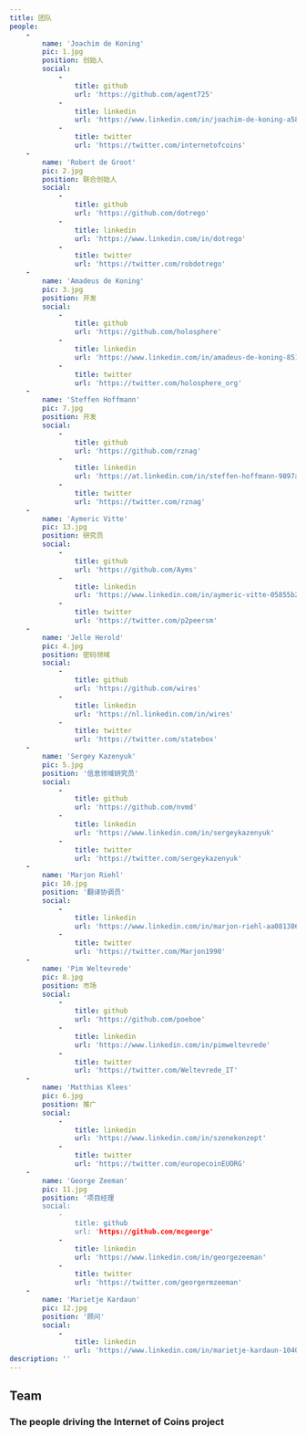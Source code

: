 ```yaml
---
title: 团队
people:
    -
        name: 'Joachim de Koning'
        pic: 1.jpg
        position: 创始人
        social:
            -
                title: github
                url: 'https://github.com/agent725'
            -
                title: linkedin
                url: 'https://www.linkedin.com/in/joachim-de-koning-a5874b25'
            -
                title: twitter
                url: 'https://twitter.com/internetofcoins'
    -
        name: 'Robert de Groot'
        pic: 2.jpg
        position: 联合创始人
        social:
            -
                title: github
                url: 'https://github.com/dotrego'
            -
                title: linkedin
                url: 'https://www.linkedin.com/in/dotrego'
            -
                title: twitter
                url: 'https://twitter.com/robdotrego'
    -
        name: 'Amadeus de Koning'
        pic: 3.jpg
        position: 开发
        social:
            -
                title: github
                url: 'https://github.com/holosphere'
            -
                title: linkedin
                url: 'https://www.linkedin.com/in/amadeus-de-koning-8514a212'
            -
                title: twitter
                url: 'https://twitter.com/holosphere_org'
    -
        name: 'Steffen Hoffmann'
        pic: 7.jpg
        position: 开发
        social:
            -
                title: github
                url: 'https://github.com/rznag'
            -
                title: linkedin
                url: 'https://at.linkedin.com/in/steffen-hoffmann-9897aba6'
            -
                title: twitter
                url: 'https://twitter.com/rznag'
    -
        name: 'Aymeric Vitte'
        pic: 13.jpg
        position: 研究员
        social:
            -
                title: github
                url: 'https://github.com/Ayms'
            -
                title: linkedin
                url: 'https://www.linkedin.com/in/aymeric-vitte-05855b26'
            -
                title: twitter
                url: 'https://twitter.com/p2peersm'
    -
        name: 'Jelle Herold'
        pic: 4.jpg
        position: 密码领域
        social:
            -
                title: github
                url: 'https://github.com/wires'
            -
                title: linkedin
                url: 'https://nl.linkedin.com/in/wires'
            -
                title: twitter
                url: 'https://twitter.com/statebox'
    -
        name: 'Sergey Kazenyuk'
        pic: 5.jpg
        position: '信息领域研究员'
        social:
            -
                title: github
                url: 'https://github.com/nvmd'
            -
                title: linkedin
                url: 'https://www.linkedin.com/in/sergeykazenyuk'
            -
                title: twitter
                url: 'https://twitter.com/sergeykazenyuk'
    -
        name: 'Marjon Riehl'
        pic: 10.jpg
        position: '翻译协调员'
        social:
            -
                title: linkedin
                url: 'https://www.linkedin.com/in/marjon-riehl-aa081386/'
            -
                title: twitter
                url: 'https://twitter.com/Marjon1990'
    -
        name: 'Pim Weltevrede'
        pic: 8.jpg
        position: 市场
        social:
            -
                title: github
                url: 'https://github.com/poeboe'
            -
                title: linkedin
                url: 'https://www.linkedin.com/in/pimweltevrede'
            -
                title: twitter
                url: 'https://twitter.com/Weltevrede_IT'
    -
        name: 'Matthias Klees'
        pic: 6.jpg
        position: 推广
        social:
            -
                title: linkedin
                url: 'https://www.linkedin.com/in/szenekonzept'
            -
                title: twitter
                url: 'https://twitter.com/europecoinEUORG'
    -
        name: 'George Zeeman'
        pic: 11.jpg
        position: '项目经理
        social:
            -
                title: github
                url: 'https://github.com/mcgeorge'
            -
                title: linkedin
                url: 'https://www.linkedin.com/in/georgezeeman'
            -
                title: twitter
                url: 'https://twitter.com/georgermzeeman'
    -
        name: 'Marietje Kardaun'
        pic: 12.jpg
        position: '顾问'
        social:
            -
                title: linkedin
                url: 'https://www.linkedin.com/in/marietje-kardaun-1040a730'
description: ''
---
```


## Team
### The people driving the Internet of Coins project


